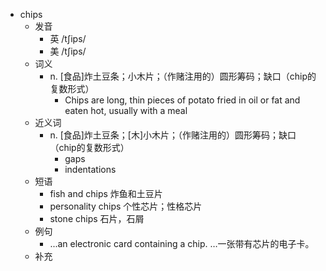 - chips
  - 发音
    - 英 /tʃips/
    - 美 /tʃips/
  - 词义
    - n. [食品]炸土豆条；小木片；（作赌注用的）圆形筹码；缺口（chip的复数形式）
      - Chips are long, thin pieces of potato fried in oil or fat and eaten hot, usually with a meal
  - 近义词
    - n. [食品]炸土豆条；[木]小木片；（作赌注用的）圆形筹码；缺口（chip的复数形式）
      - gaps
      - indentations
  - 短语
    - fish and chips 炸鱼和土豆片
    - personality chips 个性芯片；性格芯片
    - stone chips 石片，石屑
  - 例句
    - ...an electronic card containing a chip. …一张带有芯片的电子卡。
  - 补充